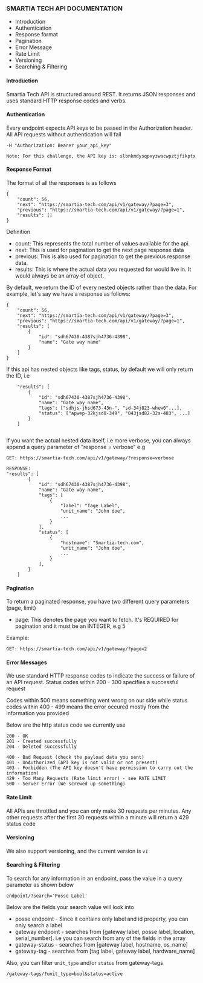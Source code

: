 ### SMARTIA TECH API DOCUMENTATION

- Introduction
- Authentication
- Response format
- Pagination
- Error Message
- Rate Limit
- Versioning
- Searching & Filtering


#### Introduction
Smartia Tech API is structured around REST. It returns JSON responses and uses standard HTTP response codes and verbs.


#### Authentication
Every endpoint expects API keys to be passed in the Authorization header. All API requests without authentication will fail

```buildoutcfg
-H "Authorization: Bearer your_api_key"
```

`Note: For this challenge, the API key is: slbnkmdysqpxyzwacwpztjfikptx`


#### Response Format
The format of all the responses is as follows

```buildoutcfg
{
    "count": 56,
    "next": "https://smartia-tech.com/api/v1/gateway/?page=3",
    "previous": "https://smartia-tech.com/api/v1/gateway/?page=1",
    "results": []
}
```

Definition
- count: This represents the total number of values available for the api.
- next: This is used for pagination to get the next page response data
- previous: This is also used for pagination to get the previous response data.
- results: This is where the actual data you requested for would live in. It would always be an array of object.


By default, we return the ID of every nested objects rather than the data. For example, let's say we have a response as follows:
```buildoutcfg
{
    "count": 56,
    "next": "https://smartia-tech.com/api/v1/gateway/?page=3",
    "previous": "https://smartia-tech.com/api/v1/gateway/?page=1",
    "results": [
        {
            "id": "sdh67430-4387sjh4736-4398",
            "name": "Gate way name"
        }
    ]
}
```

If this api has nested objects like tags, status, by default we will only return the ID, i.e

```buildoutcfg
    "results": [
        {
            "id": "sdh67430-4387sjh4736-4398",
            "name": "Gate way name",
            "tags": ["sdhjs-jhsd673-43n-", "sd-34j823-whew0"...],
            "status": ["apwep-32kjsd8-349", "043jsd82-32s-483", ...]
        }
    ]
    
```

If you want the actual nested data itself, i.e more verbose, you can always append a query parameter of "response = verbose"
e.g
```buildoutcfg
GET: https://smartia-tech.com/api/v1/gateway/?response=verbose

RESPONSE:
"results": [
        {
            "id": "sdh67430-4387sjh4736-4398",
            "name": "Gate way name",
            "tags": [
                {
                    "label": "Tage Label",
                    "unit_name": "John doe",
                    ...
                }
            ],
            "status": [
                {
                    "hostname": "Smartia-tech.com",
                    "unit_name": "John doe",
                    ...
                }
            ],
        }
    ]
```


#### Pagination
To return a paginated response, you have two different query parameters (page, limit)

- page: This denotes the page you want to fetch.
    It's REQUIRED for pagination and it must be an INTEGER, e.g 5

Example:
```buildoutcfg
GET: https://smartia-tech.com/api/v1/gateway/?page=2
```


#### Error Messages
We use standard HTTP response codes to indicate the success or failure of an API request.
Status codes within 200 - 300 specifies a successful request

Codes within 500 means something went wrong on our side while status codes within 400 - 499 means the error occured 
mostly from the information you provided

Below are the http status code we currently use
```buildoutcfg
200 - OK
201 - Created successfully
204 - Deleted successfully

400 - Bad Request (check the payload data you sent)
401 - UnAuthorized (API key is not valid or not present)
403 - Forbidden (The API key doesn't have permission to carry out the information)
429 - Too Many Requests (Rate limit error) - see RATE LIMIT
500 - Server Error (We screwed up something)
```

#### Rate Limit
All APIs are throttled and you can only make 30 requests per minutes. Any other requests
after the first 30 requests within a minute will return a 429 status code

#### Versioning
We also support versioning, and the current version is `v1`


#### Searching & Filtering
To search for any information in an endpoint, pass the value in a query parameter as shown below
```buildoutcfg
endpoint/?search='Posse Label'
```

Below are the fields your search value will look into
- posse endpoint - Since it contains only label and id property, you can only search a label
- gateway endpoint - searches from [gateway label, posse label, location, serial_number]. i.e you can search from any of the fields in the array
- gateway-status - searches from [gateway label, hostname, os_name]
- gateway-tag - searches from [tag label, gateway label, hardware_name]


Also, you can filter `unit_type` and/or `status` from gateway-tags
```buildoutcfg
/gateway-tags/?unit_type=bool&status=active
```
